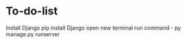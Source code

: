 # To-do-list
Install Django
pip install Django
open new terminal 
run command - py manage.py runserver
